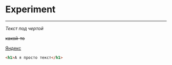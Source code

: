 # Experiment
---
_Текст под чертой_ 

~~какой-то~~

[Яндекс](https://www.yandex.ru)

```html
<h1>А я просто текст</h1>
``` 